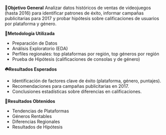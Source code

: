 **🎯Objetivo General**
Analizar datos históricos de ventas de videojuegos (hasta 2016) para identificar patrones de éxito, informar campañas publicitarias para 2017 y probar hipótesis sobre calificaciones de usuarios por plataforma y género.

**🧩Metodología Utilizada**
 - Preparación de Datos
 - Análisis Exploratorio (EDA)
 - Perfiles regionales: top plataformas por región, top géneros por región
 - Prueba de Hipótesis (calificaciones de consolas y de género)

**☘️Resultados Esperados**

 - Identificación de factores clave de éxito (plataforma, género, puntajes).
 - Recomendaciones para campañas publicitarias en 2017.
 - Conclusiones estadísticas sobre diferencias en calificaciones.

**📑Resultados Obtenidos**

 - Tendencias de Plataformas
 - Géneros Rentables
 - Diferencias Regionales
 - Resultados de Hipótesis
